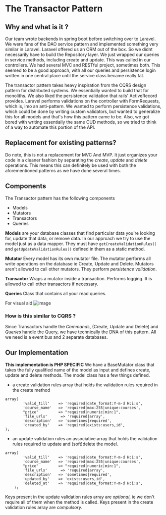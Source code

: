 # The Transactor Pattern
## Why and what is it ?
Our team wrote backends in spring boot before switching over to Laravel. We were fans of the DAO service pattern and 
implemented something very similar in Laravel. 
Laravel offered us an ORM out of the box. So we didnt necessarily have to build the Repository layer. We just wrapped our 
queries in service methods, including create and update. This was called in our controllers. We had several MVC and 
RESTful project, sometimes both. This seemed to be a good approach, with all our queries and persistence login written 
in one central place until the service class became really fat.


The transactor pattern takes heavy inspiration from the CQRS design pattern for distributed systems. We essentially wanted
to build that for monoliths. We also liked the persistence validation that rails' ActiveRecord provides. Laravel performs
validations on the controller with FormRequests, which is, imo an anti-pattern. We wanted to perform persistence validations,
which could be done by writing custom validators, but wanted to generalize this for all models and that's how this pattern
came to be. Also, we got bored with writing essentially the same CUD methods, so we tried to think of a way to automate 
this portion of the API. 

## Replacement for existing patterns?
Do note, this is not a replacement for MVC And MVP. It just organizes your code in a cleaner fashion by separating the 
*create*, *update* and *delete* operations. This means this can definitely be used with both the aforementioned patterns
as we have done several times.

## Components
The Transactor pattern has the following components
- Models
- Mutators
- Transactors
- Queries

**Models** are your database classes that find particular data you're looking for, update that data, or remove data. In 
our approach we try to use the model just as a data mapper. They must have ```getCreateValidationRules()``` and 
```getUpdateValidationRules()``` defined in them as a static method.

**Mutator** Every model has its own mutator file. The mutator performs all write operations on the database ie Create, 
Update and Delete. Mutators aren't allowed to call other mutators. They perform *persistence validation*.

**Transactor** Wraps a mutator inside a transaction. Performs logging. It is allowed to call other transactors if 
necessary. 

**Queries** Class that contains all your read queries.
 
 For visual aid
 ![image](https://drive.google.com/uc?export=view&id=1FCiPFjxNxx-X8P8An_qD1RTIobBDAeS-)
 
### How is this similar to CQRS ?
Since Transactors handle the *Commands*, (Create, Update and Delete) and *Queries* handle the Query, we have technically
the DNA of this pattern. All we need is a event bus and 2 separate databases.
 
## Our Implementation
**This implementation is PHP SPECIFIC**
We have a BaseMutator class that takes the fully qualified name of the model as input and defines create, update and 
delete methods.
The model class has a few things defined.
* a create validation rules array that holds the validation rules required in the create method
```
array(
        'valid_till'    => 'required|date_format:Y-m-d H:i:s',
        'course_name'   => 'required|max:255|unique:courses',
        "price"         => "required|numeric|min:1",
        'file_urls'      => 'required|array',
        'description'   => 'sometimes|required',
        'created_by'    => 'required|exists:users,id',
);
``` 
* an update validation rules an associative array that holds the validation rules required to update and (soft)delete the model.
```
array(
        'valid_till'    => 'required|date_format:Y-m-d H:i:s',
        'course_name'   => 'required|max:255|unique:courses',
        "price"         => "required|numeric|min:1",
        'file_urls'      => 'required|array',
        'description'   => 'sometimes|required',
        'updated_by'    => 'exists:users,id',
        'deleted_at'    => 'required|date_format:Y-m-d H:i:s',
    );
```
Keys present in the update validation rules array are *optional*, ie we don't require all of them when the method is called.
Keys present in the create validation rules array are *compulsory*.